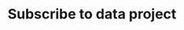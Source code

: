 ---
title: Subscribe to data project
excerpt: >-
  Create webhook subscription associated with the currently authenticated user
  and to a given data project.
api:
  file: data-world.json
  operationId: subscribeToProject
hidden: false
---